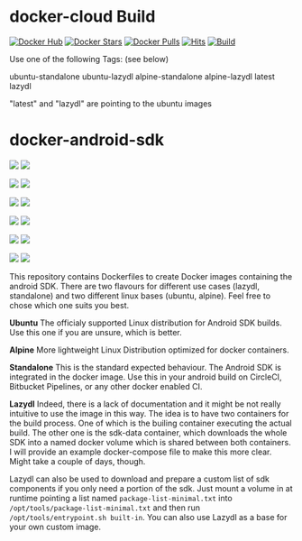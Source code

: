 # docker-cloud Build

[![Docker Hub](https://img.shields.io/badge/Docker%20Hub-info-blue.svg)](https://hub.docker.com/r/buluma/docker-android-sdk-master/)
[![Docker Stars](https://img.shields.io/docker/stars/buluma/docker-android-sdk-master.svg)](https://hub.docker.com/r/thyrlian/docker-android-sdk-master/)
[![Docker Pulls](https://img.shields.io/docker/pulls/buluma/docker-android-sdk-master.svg)](https://hub.docker.com/r/buluma/android-sdk/)
[![Hits](https://hits.seeyoufarm.com/api/count/incr/badge.svg?url=https%3A%2F%2Fgithub.com%2Fbuluma%2FAndroidSDK&count_bg=%233DDC84&title_bg=%230DB7ED&icon=&icon_color=%23E7E7E7&title=hits&edge_flat=false)](https://github.com/buluma/AndroidSDK) [![Build](https://github.com/buluma/docker-android-sdk-master/actions/workflows/build.yml/badge.svg)](https://github.com/buluma/docker-android-sdk-master/actions/workflows/build.yml)

Use one of the following Tags: (see below)

ubuntu-standalone
ubuntu-lazydl
alpine-standalone
alpine-lazydl
latest
lazydl

"latest" and "lazydl" are pointing to the ubuntu images


# docker-android-sdk
[![](https://images.microbadger.com/badges/version/runmymind/docker-android-sdk.svg)](https://microbadger.com/images/runmymind/docker-android-sdk "Get your own version badge on microbadger.com")
[![](https://images.microbadger.com/badges/image/runmymind/docker-android-sdk.svg)](https://microbadger.com/images/runmymind/docker-android-sdk "Get your own image badge on microbadger.com")

[![](https://images.microbadger.com/badges/version/runmymind/docker-android-sdk:lazydl.svg)](https://microbadger.com/images/runmymind/docker-android-sdk:lazydl "Get your own version badge on microbadger.com")
[![](https://images.microbadger.com/badges/image/runmymind/docker-android-sdk:lazydl.svg)](https://microbadger.com/images/runmymind/docker-android-sdk:lazydl "Get your own image badge on microbadger.com")

[![](https://images.microbadger.com/badges/version/runmymind/docker-android-sdk:ubuntu-lazydl.svg)](https://microbadger.com/images/runmymind/docker-android-sdk:ubuntu-lazydl "Get your own version badge on microbadger.com")
[![](https://images.microbadger.com/badges/image/runmymind/docker-android-sdk:ubuntu-lazydl.svg)](https://microbadger.com/images/runmymind/docker-android-sdk:ubuntu-lazydl "Get your own image badge on microbadger.com")

[![](https://images.microbadger.com/badges/version/runmymind/docker-android-sdk:ubuntu-standalone.svg)](https://microbadger.com/images/runmymind/docker-android-sdk:ubuntu-standalone "Get your own version badge on microbadger.com")
[![](https://images.microbadger.com/badges/image/runmymind/docker-android-sdk:ubuntu-standalone.svg)](https://microbadger.com/images/runmymind/docker-android-sdk:ubuntu-standalone "Get your own image badge on microbadger.com")

[![](https://images.microbadger.com/badges/version/runmymind/docker-android-sdk:alpine-lazydl.svg)](https://microbadger.com/images/runmymind/docker-android-sdk:alpine-lazydl "Get your own version badge on microbadger.com")
[![](https://images.microbadger.com/badges/image/runmymind/docker-android-sdk:alpine-lazydl.svg)](https://microbadger.com/images/runmymind/docker-android-sdk:alpine-lazydl "Get your own image badge on microbadger.com")

[![](https://images.microbadger.com/badges/version/runmymind/docker-android-sdk:alpine-standalone.svg)](https://microbadger.com/images/runmymind/docker-android-sdk:alpine-standalone "Get your own version badge on microbadger.com")
[![](https://images.microbadger.com/badges/image/runmymind/docker-android-sdk:alpine-standalone.svg)](https://microbadger.com/images/runmymind/docker-android-sdk:alpine-standalone "Get your own image badge on microbadger.com")


This repository contains Dockerfiles to create Docker images containing the android SDK. There are two flavours for different use cases (lazydl, standalone) and two different linux bases (ubuntu, alpine). Feel free to chose which one suits you best.

**Ubuntu**
The officialy supported Linux distribution for Android SDK builds. Use this one if you are unsure, which is better.

**Alpine**
More lightweight Linux Distribution optimized for docker containers.

**Standalone**
This is the standard expected behaviour. The Android SDK is integrated in the docker image. Use this in your android build on CircleCI, Bitbucket Pipelines, or any other docker enabled CI.

**Lazydl**
Indeed, there is a lack of documentation and it might be not really intuitive to use the image in this way. The idea is to have two containers for the build process. One of which is the builing container executing the actual build. The other one is the sdk-data container, which downloads the whole SDK into a named docker volume which is shared between both containers.
I will provide an example docker-compose file to make this more clear. Might take a couple of days, though.

Lazydl can also be used to download and prepare a custom list of sdk components if you only need a portion of the sdk. Just mount a volume in at runtime pointing a list named `package-list-minimal.txt` into `/opt/tools/package-list-minimal.txt` and then run `/opt/tools/entrypoint.sh built-in`. You can also use Lazydl as a base for your own custom image.

